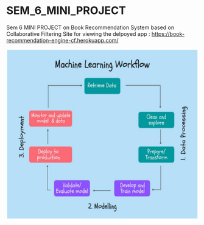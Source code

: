 # SEM_6_MINI_PROJECT
Sem 6 MINI PROJECT on Book Recommendation System based on Collaborative Filtering
Site for viewing the delpoyed app : https://book-recommendation-engine-cf.herokuapp.com/
<p align="center"> <img src="https://github.com/ADVAIT135/SEM_6_MINI_PROJECT/blob/545f438a2e30a1b8ca86ecf4dd2144d9565630d0/IMG%20-%201.png" / height ="450"></p>
